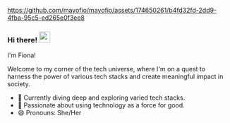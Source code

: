 https://github.com/mayofio/mayofio/assets/174650261/b4fd32fd-2dd9-4fba-95c5-ed265e0f3ee8


### Hi there! <img src="https://emojis.slackmojis.com/emojis/images/1536351075/4594/blob-wave.gif" width="25"/>

I'm Fiona! 

Welcome to my corner of the tech universe, where I'm on a quest to harness the power of various tech stacks and create meaningful impact in society.
- 🔭 Currently diving deep and exploring varied tech stacks.
- 🌱 Passionate about using technology as a force for good.
- 😄 Pronouns: She/Her 
